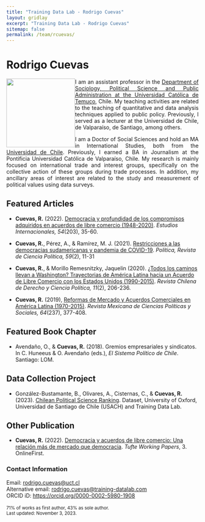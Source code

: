 ```yaml
---
title: "Training Data Lab - Rodrigo Cuevas"
layout: gridlay
excerpt: "Training Data Lab - Rodrigo Cuevas"
sitemap: false
permalink: /team/rcuevas/
---
```


# Rodrigo Cuevas

<img src="https://training-datalab.com/images/team/rcuevas.jpg" class="img-responsive" width="180px" style="float: left" />

<p align=" justify">I am an assistant professor in the  <a href="https://soccipol.uct.cl/" target="_blank">Department of Sociology, Political Science and Public Administration at the Universidad Católica de Temuco</a>, Chile. My teaching activities are related to the teaching of quantitative and data analysis techniques applied to public policy. Previously, I served as a lecturer at the Universidad de Chile, de Valparaíso, de Santiago, among others.</p>

<p align=" justify">I am a Doctor of Social Sciences and hold an MA in International Studies, both from the <a href="https://uchile.cl/" target="_blank">Universidad de Chile</a>. Previously, I earned a BA in Journalism at the Pontificia Universidad Católica de Valparaíso, Chile. My research is mainly focused on international trade and interest groups, specifically on the collective action of these groups during trade processes. In addition, my ancillary areas of interest are related to the study and measurement of political values using data surveys.</p>

## Featured Articles

- **Cuevas, R.** (2022). <a href="https://doi.org/10.5354/0719-3769.2022.68735" target="_blank">Democracia y profundidad de los compromisos adquiridos en acuerdos de libre comercio (1948-2020)</a>. *Estudios Internacionales, 54*(203), 35-60.

- **Cuevas, R.**, Pérez, A., & Ramírez, M. J. (2021). <a href="https://doi.org/10.5354/0719-5338.2021.61849" target="_blank">Restricciones a las democracias sudamericanas y pandemia de COVID-19</a>. *Política, Revista de Ciencia Política, 59*(2), 11-31

- **Cuevas, R.**, & Morillo Remesnitzky, Jaquelin (2020). <a href="https://doi.org/10.7770/rchdcp-V11N2-art2334" target="_blank">¿Todos los caminos llevan a Washington? Trayectorias de América Latina hacia un Acuerdo de Libre Comercio con los Estados Unidos (1990-2015)</a>. *Revista Chilena de Derecho y Ciencia Política, 11*(2), 206-236.

- **Cuevas, R.** (2019), <a href="https://doi.org/10.22201/fcpys.2448492xe.2019.237.64691" target="_blank">Reformas de Mercado y Acuerdos Comerciales en América Latina (1970-2015)</a>. *Revista Mexicana de Ciencias Políticas y Sociales, 64*(237), 377-408.

## Featured Book Chapter

- Avendaño, O., & **Cuevas, R.** (2018). Gremios empresariales y sindicatos. In C. Huneeus & O. Avendaño (eds.), *El Sistema Político de Chile*. Santiago: LOM.

## Data Collection Project

- González-Bustamante, B., Olivares, A., Cisternas, C., & **Cuevas, R.** (2023). <a href="http://doi.org/10.17605/OSF.IO/C8PRA" target="_blank">Chilean Political Science Ranking</a>. Dataset, University of Oxford, Universidad de Santiago de Chile (USACH) and Training Data Lab.

## Other Publication

- **Cuevas, R.** (2022). <a href="https://doi.org/10.31235/osf.io/y4fxw" target="_blank">Democracia y acuerdos de libre comercio: Una relación más de mercado que democracia</a>. *Tufte Working Papers*, 3. OnlineFirst.

### Contact Information

Email: <a href="mailto:rodrigo.cuevas@uct.cl">rodrigo.cuevas@uct.cl</a><br />
Alternative email: <a href="mailto:rodrigo.cuevas@training-datalab.com">rodrigo.cuevas@training-datalab.com</a><br />
ORCID iD: <a href="https://orcid.org/0000-0002-5980-1908" target="_blank">https://orcid.org/0000-0002-5980-1908</a><br />
<br />
<small>71% of works as first author, 43% as sole author.</small><br />
<small>Last updated: November 3, 2023.</small>

